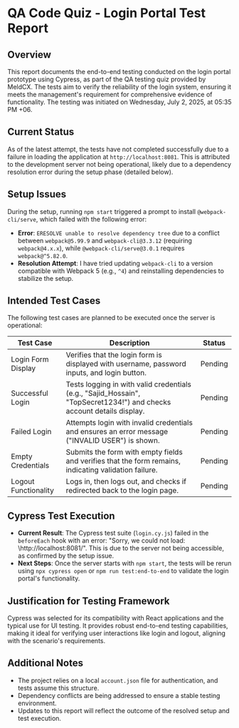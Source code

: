 # QA Code Quiz - Login Portal Test Report

## Overview

This report documents the end-to-end testing conducted on the login portal prototype using Cypress, as part of the QA testing quiz provided by MeldCX. The tests aim to verify the reliability of the login system, ensuring it meets the management's requirement for comprehensive evidence of functionality. The testing was initiated on Wednesday, July 2, 2025, at 05:35 PM +06.

## Current Status

As of the latest attempt, the tests have not completed successfully due to a failure in loading the application at `http://localhost:8081`. This is attributed to the development server not being operational, likely due to a dependency resolution error during the setup phase (detailed below). 

## Setup Issues

During the setup, running `npm start` triggered a prompt to install `@webpack-cli/serve`, which failed with the following error:

- **Error**: `ERESOLVE unable to resolve dependency tree` due to a conflict between `webpack@5.99.9` and `webpack-cli@3.3.12` (requiring `webpack@4.x.x`), while `@webpack-cli/serve@3.0.1` requires `webpack@^5.82.0`.
- **Resolution Attempt**: I have tried updating `webpack-cli` to a version compatible with Webpack 5 (e.g., `^4`) and reinstalling dependencies to stabilize the setup.

## Intended Test Cases

The following test cases are planned to be executed once the server is operational:

| Test Case | Description | Status |
| --- | --- | --- |
| Login Form Display | Verifies that the login form is displayed with username, password inputs, and login button. | Pending |
| Successful Login | Tests logging in with valid credentials (e.g., "Sajid_Hossain", "TopSecret1234!") and checks account details display. | Pending |
| Failed Login | Attempts login with invalid credentials and ensures an error message ("INVALID USER") is shown. | Pending |
| Empty Credentials | Submits the form with empty fields and verifies that the form remains, indicating validation failure. | Pending |
| Logout Functionality | Logs in, then logs out, and checks if redirected back to the login page. | Pending |

## Cypress Test Execution

- **Current Result**: The Cypress test suite (`login.cy.js`) failed in the `beforeEach` hook with an error: "Sorry, we could not load: \http://localhost:8081/". This is due to the server not being accessible, as confirmed by the setup issue.
- **Next Steps**: Once the server starts with `npm start`, the tests will be rerun using `npx cypress open` or `npm run test:end-to-end` to validate the login portal's functionality.

## Justification for Testing Framework

Cypress was selected for its compatibility with React applications and the typical use for UI testing. It provides robust end-to-end testing capabilities, making it ideal for verifying user interactions like login and logout, aligning with the scenario's requirements.

## Additional Notes

- The project relies on a local `account.json` file for authentication, and tests assume this structure.
- Dependency conflicts are being addressed to ensure a stable testing environment.
- Updates to this report will reflect the outcome of the resolved setup and test execution.
